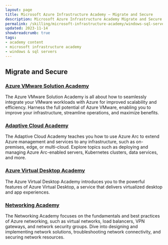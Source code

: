 ```yaml
---
layout: page
title: Microsoft Azure Infrastructure Academy — Migrate and Secure
description: Microsoft Azure Infrastructure Academy Migrate and Secure.
permalink: /skilling/microsoft-infrastructure-academy/windows-sql-servers
updated: 2023-11-14
showbreadcrumb: true
tags: 
- academy content
- microsoft infrastructure academy
- windows & sql servers
---
```


## Migrate and Secure

### [Azure VMware Solution Academy](/PartnerResources/skilling/microsoft-infrastructure-academy/avs)
The Azure VMware Solution Academy is all about how to seamlessly integrate your VMware workloads with Azure for improved scalability and efficiency. Harness the full potential of Azure VMware, enabling you to improve your infrastructure, streamline operations, and maximize benefits.

### [Adaptive Cloud Academy](/PartnerResources/skilling/microsoft-infrastructure-academy/adaptive-cloud)
The Adaptive Cloud Academy teaches you how to use Azure Arc to extend Azure management and services to any infrastructure, such as on-premises, edge, or multi-cloud. Explore topics such as deploying and managing Azure Arc-enabled servers, Kubernetes clusters, data services, and more.

### [Azure Virtual Desktop Academy](/PartnerResources/skilling/microsoft-infrastructure-academy/avd)
The Azure Virtual Desktop Academy introduces you to the powerful features of Azure Virtual Desktop, a service that delivers virtualized desktop and app experiences. 

### [Networking Academy](/PartnerResources/skilling/microsoft-infrastructure-academy/networking)
The Networking Academy focuses on the fundamentals and best practices of Azure networking, such as virtual networks, load balancers, VPN gateways, and network security groups. Dive into designing and implementing network solutions, troubleshooting network connectivity, and securing network resources.